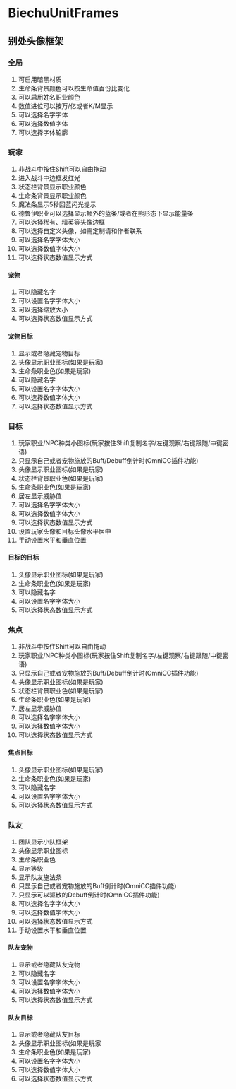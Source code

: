 # BiechuUnitFrames

## 别处头像框架

### 全局

1. 可启用暗黑材质
2. 生命条背景颜色可以按生命值百份比变化
3. 可以启用姓名职业颜色
4. 数值进位可以按万/亿或者K/M显示
5. 可以选择名字字体
6. 可以选择数值字体
7. 可以选择字体轮廓

### 玩家
1. 非战斗中按住Shift可以自由拖动
2. 进入战斗中边框发红光
3. 状态栏背景显示职业颜色
4. 生命条背景显示职业颜色
5. 魔法条显示5秒回蓝闪光提示
6. 德鲁伊职业可以选择显示额外的蓝条/或者在熊形态下显示能量条
7. 可以选择稀有、精英等头像边框
8. 可以选择自定义头像，如需定制请和作者联系
9. 可以选择名字字体大小
10. 可以选择数值字体大小
11. 可以选择状态数值显示方式

#### 宠物
1. 可以隐藏名字
2. 可以设置名字字体大小
3. 可以选择缩放大小
4. 可以选择状态数值显示方式

#### 宠物目标
1. 显示或者隐藏宠物目标
2. 头像显示职业图标(如果是玩家)
3. 生命条职业色(如果是玩家)
4. 可以隐藏名字
5. 可以设置名字字体大小
6. 可以选择数值字体大小
7. 可以选择状态数值显示方式

### 目标
1. 玩家职业/NPC种类小图标(玩家按住Shift复制名字/左键观察/右键跟随/中键密语)
2. 只显示自己或者宠物施放的Buff/Debuff倒计时(OmniCC插件功能)
3. 头像显示职业图标(如果是玩家)
4. 状态栏背景职业色(如果是玩家)
5. 生命条职业色(如果是玩家)
6. 居左显示威胁值
7. 可以选择名字字体大小
8. 可以选择数值字体大小
9. 可以选择状态数值显示方式
10. 设置玩家头像和目标头像水平居中
11. 手动设置水平和垂直位置

#### 目标的目标
1. 头像显示职业图标(如果是玩家)
2. 生命条职业色(如果是玩家)
3. 可以隐藏名字
4. 可以设置名字字体大小
5. 可以选择状态数值显示方式

### 焦点
1. 非战斗中按住Shift可以自由拖动
1. 玩家职业/NPC种类小图标(玩家按住Shift复制名字/左键观察/右键跟随/中键密语)
2. 只显示自己或者宠物施放的Buff/Debuff倒计时(OmniCC插件功能)
3. 头像显示职业图标(如果是玩家)
4. 状态栏背景职业色(如果是玩家)
5. 生命条职业色(如果是玩家)
6. 居左显示威胁值
7. 可以选择名字字体大小
8. 可以选择数值字体大小
9. 可以选择状态数值显示方式

#### 焦点目标
1. 头像显示职业图标(如果是玩家)
2. 生命条职业色(如果是玩家)
3. 可以隐藏名字
4. 可以设置名字字体大小
5. 可以选择状态数值显示方式

### 队友
1. 团队显示小队框架
2. 头像显示职业图标
3. 生命条职业色
4. 显示等级
5. 显示队友施法条
6. 只显示自己或者宠物施放的Buff倒计时(OmniCC插件功能)
7. 只显示可以驱散的Debuff倒计时(OmniCC插件功能)
8. 可以选择名字字体大小
9. 可以选择数值字体大小
10. 可以选择状态数值显示方式
11. 手动设置水平和垂直位置

#### 队友宠物
1. 显示或者隐藏队友宠物
2. 可以隐藏名字
3. 可以设置名字字体大小
4. 可以选择数值字体大小
5. 可以选择状态数值显示方式

#### 队友目标
1. 显示或者隐藏队友目标
2. 头像显示职业图标(如果是玩家
3. 生命条职业色(如果是玩家)
4. 可以设置名字字体大小
5. 可以选择数值字体大小
6. 可以选择状态数值显示方式

